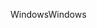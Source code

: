<span data-ttu-id="25f38-101">Windows</span><span class="sxs-lookup"><span data-stu-id="25f38-101">Windows</span></span>